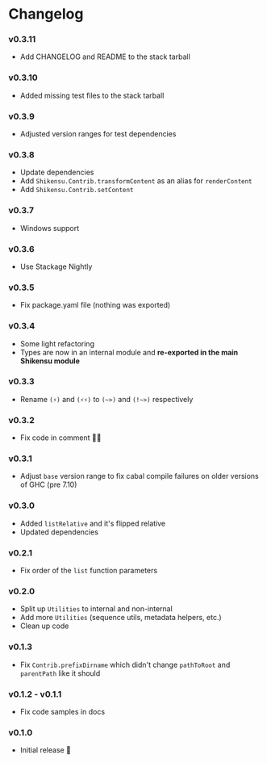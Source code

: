 # Changelog

### v0.3.11

- Add CHANGELOG and README to the stack tarball

### v0.3.10

- Added missing test files to the stack tarball

### v0.3.9

- Adjusted version ranges for test dependencies

### v0.3.8

- Update dependencies
- Add `Shikensu.Contrib.transformContent` as an alias for `renderContent`
- Add `Shikensu.Contrib.setContent`

### v0.3.7

- Windows support

### v0.3.6

- Use Stackage Nightly

### v0.3.5

- Fix package.yaml file (nothing was exported)

### v0.3.4

- Some light refactoring
- Types are now in an internal module and __re-exported in the main Shikensu module__

### v0.3.3

- Rename `(⚡)` and `(⚡⚡)` to `(~>)` and `(!~>)` respectively

### v0.3.2

- Fix code in comment 🤦‍♂️

### v0.3.1

- Adjust `base` version range to fix cabal compile failures on older versions of GHC (pre 7.10)

### v0.3.0

- Added `listRelative` and it's flipped relative
- Updated dependencies

### v0.2.1

- Fix order of the `list` function parameters

### v0.2.0

- Split up `Utilities` to internal and non-internal
- Add more `Utilities` (sequence utils, metadata helpers, etc.)
- Clean up code

### v0.1.3

- Fix `Contrib.prefixDirname` which didn't change `pathToRoot` and `parentPath` like it should

### v0.1.2 - v0.1.1

- Fix code samples in docs

### v0.1.0

- Initial release 🎉
